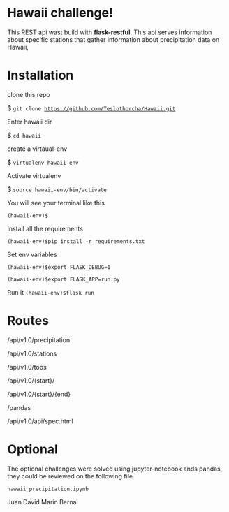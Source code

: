 #  Hawaii challenge!

This REST api wast build with **flask-restful**. This api serves information about specific stations that gather information about precipitation data on Hawaii, 


# Installation

clone this repo 

$ <code>git clone https://github.com/Teslothorcha/Hawaii.git</code>

Enter hawaii dir

$ <code>cd hawaii</code>

create a virtaual-env

$ <code>virtualenv hawaii-env</code>

Activate virtualenv

$ <code>source hawaii-env/bin/activate</code>

You will see your terminal like this

<code>(hawaii-env)$ </code>

Install all the requirements

<code>(hawaii-env)$pip install -r requirements.txt </code>

Set env variables

<code>(hawaii-env)$export FLASK\_DEBUG=1 </code>

<code>(hawaii-env)$export FLASK_APP=run.py </code>

Run it
<code>(hawaii-env)$flask run </code>

# Routes

/api/v1.0/precipitation

/api/v1.0/stations

/api/v1.0/tobs

/api/v1.0/{start}/

/api/v1.0/{start}/{end}

/pandas

/api/v1.0/api/spec.html

# Optional

The optional challenges were solved using jupyter-notebook ands pandas, they could be reviewed on the following file

<code>hawaii_precipitation.ipynb </code>

Juan David Marin Bernal
